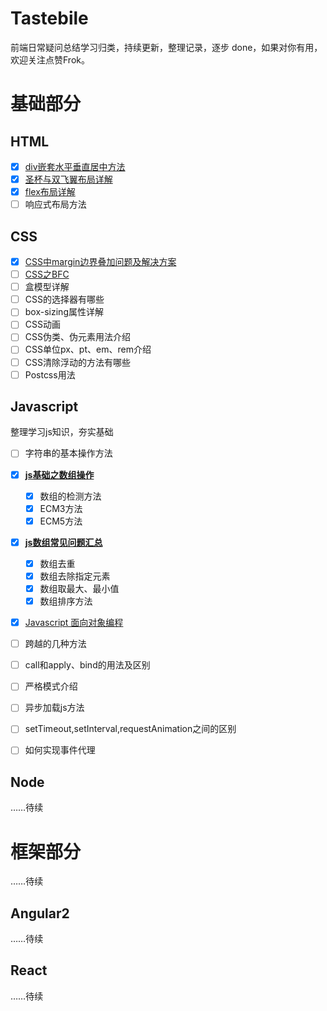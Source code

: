 # Tastebile

前端日常疑问总结学习归类，持续更新，整理记录，逐步 done，如果对你有用，欢迎关注点赞Frok。

# 基础部分

## HTML

- [x] [div嵌套水平垂直居中方法](http://zyj1022.github.io/posts/frontend/2017/div-center-middle.html)
- [x] [圣杯与双飞翼布局详解](http://zyj1022.github.io/posts/frontend/2017/div-the-holy-grail.html)
- [x] [flex布局详解](./html/flex-layout/)
- [ ] 响应式布局方法

## CSS

- [x] [CSS中margin边界叠加问题及解决方案](http://zyj1022.github.io/posts/frontend/2017/css-margin-margin.html)
- [ ] [CSS之BFC](http://zyj1022.github.io/posts/frontend/2017/css-bfc.html)
- [ ] 盒模型详解
- [ ] CSS的选择器有哪些
- [ ] box-sizing属性详解
- [ ] CSS动画
- [ ] CSS伪类、伪元素用法介绍
- [ ] CSS单位px、pt、em、rem介绍
- [ ] CSS清除浮动的方法有哪些
- [ ] Postcss用法

## Javascript

整理学习js知识，夯实基础


- [ ] 字符串的基本操作方法
- [x] [**js基础之数组操作**](http://zyj1022.github.io/posts/frontend/2017/js-array-base.html)
	- [x] 数组的检测方法
	- [x] ECM3方法
	- [x] ECM5方法
- [x] [**js数组常见问题汇总**](http://zyj1022.github.io/posts/frontend/2017/js-array-issue.html)
	- [x] 数组去重
	- [x] 数组去除指定元素
	- [x] 数组取最大、最小值
	- [x] 数组排序方法
- [x] [Javascript 面向对象编程](http://zyj1022.github.io/posts/frontend/2017/js-oop.html)
- [ ] 跨越的几种方法
- [ ] call和apply、bind的用法及区别
- [ ] 严格模式介绍
- [ ] 异步加载js方法
- [ ] setTimeout,setInterval,requestAnimation之间的区别
- [ ] 如何实现事件代理


## Node

……待续

# 框架部分

……待续

## Angular2

……待续

## React

……待续
